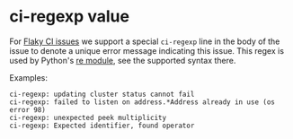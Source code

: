 # ci-regexp value

For [Flaky CI issues](https://github.com/MaterializeInc/materialize/labels/ci-flake) we support a special `ci-regexp` line in the body of the issue to denote a unique error message indicating this issue. This regex is used by Python's [re module](https://docs.python.org/3/library/re.html), see the supported syntax there.

Examples:

```
ci-regexp: updating cluster status cannot fail
ci-regexp: failed to listen on address.*Address already in use (os error 98)
ci-regexp: unexpected peek multiplicity
ci-regexp: Expected identifier, found operator
```
